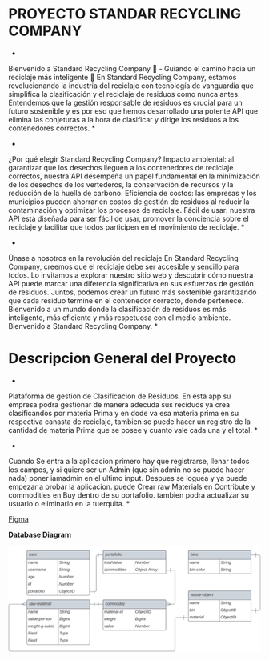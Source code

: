 # PROYECTO STANDAR RECYCLING COMPANY

*
Bienvenido a Standard Recycling Company 🏢 - Guiando el camino hacia un reciclaje más inteligente 🌳
En Standard Recycling Company, estamos revolucionando la industria del reciclaje con tecnología de vanguardia que simplifica la clasificación y el reciclaje de residuos como nunca antes. Entendemos que la gestión responsable de residuos es crucial para un futuro sostenible y es por eso que hemos desarrollado una potente API que elimina las conjeturas a la hora de clasificar y dirige los residuos a los contenedores correctos.
*

*
¿Por qué elegir Standard Recycling Company?
Impacto ambiental: al garantizar que los desechos lleguen a los contenedores de reciclaje correctos, nuestra API desempeña un papel fundamental en la minimización de los desechos de los vertederos, la conservación de recursos y la reducción de la huella de carbono. Eficiencia de costos: las empresas y los municipios pueden ahorrar en costos de gestión de residuos al reducir la contaminación y optimizar los procesos de reciclaje. Fácil de usar: nuestra API está diseñada para ser fácil de usar, promover la conciencia sobre el reciclaje y facilitar que todos participen en el movimiento de reciclaje.
*

*
Únase a nosotros en la revolución del reciclaje
En Standard Recycling Company, creemos que el reciclaje debe ser accesible y sencillo para todos. Lo invitamos a explorar nuestro sitio web y descubrir cómo nuestra API puede marcar una diferencia significativa en sus esfuerzos de gestión de residuos. Juntos, podemos crear un futuro más sostenible garantizando que cada residuo termine en el contenedor correcto, donde pertenece. Bienvenido a un mundo donde la clasificación de residuos es más inteligente, más eficiente y más respetuosa con el medio ambiente. Bienvenido a Standard Recycling Company.
*



# Descripcion General del Proyecto

* 
Plataforma de gestion de Clasificacion de Residuos. En esta app su empresa podra gestionar de manera adecuda sus reciduos ya crea clasificandos por materia Prima y en dode va esa materia prima en su respectiva canasta de reciclaje, tambien se puede hacer un registro de la cantidad de materia Prima que se posee y cuanto vale cada una y el total.
*

*
Cuando Se entra a la aplicacion primero hay que registrarse, llenar todos los campos, y si quiere ser un Admin (que sin admin no se puede hacer nada) poner iamadmin en el ultimo input. Despues se loguea y ya puede empezar a probar la aplicacion. puede Crear raw Materials en Contribute y commodities en Buy dentro de su portafolio. tambien podra actualizar su usuario o eliminarlo en la tuerquita.
*

[Figma](https://www.figma.com/file/Z5t3LgB6zXUPHkJd9B9Dw6/standard-recycling-company?type=design&node-id=0%3A1&mode=design&t=830fS6n8opZKdRlc-1)

**Database Diagram**

![Alt text](https://raw.githubusercontent.com/campusricardo/PRE-Filtro_RicardoFranco/ffffb82eecad0853c8b81d7ced0845431fde7a0e/backend/standard-recycling-company.svg "Optional title")

